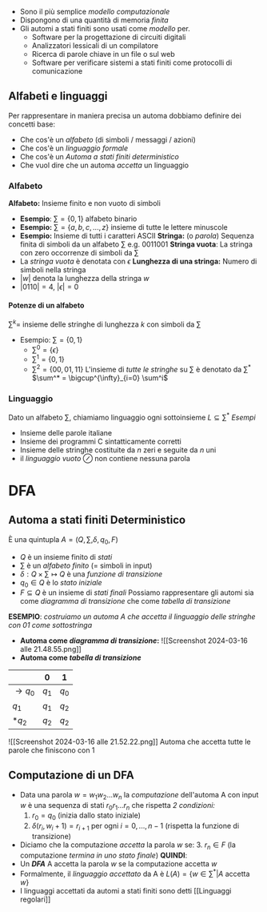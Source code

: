 - Sono il più semplice *modello computazionale*
- Dispongono di una quantità di memoria *finita*
- Gli automi a stati finiti sono usati come *modello* per.
	- Software per la progettazione di circuiti digitali
	- Analizzatori lessicali di un compilatore
	- Ricerca di parole chiave in un file o sul web
	- Software per verificare sistemi a stati finiti come protocolli di comunicazione
## Alfabeti e linguaggi
Per rappresentare in maniera precisa un automa dobbiamo definire dei concetti base:
- Che cos'è un *alfabeto* (di simboli / messaggi / azioni)
- Che cos'è un *linguaggio formale*
- Che cos'è un *Automa a stati finiti deterministico*
- Che vuol dire che un automa *accetta* un linguaggio
### Alfabeto
**Alfabeto:** Insieme finito e non vuoto di simboli
- **Esempio**: $\sum = \{0,1\}$ alfabeto binario
- **Esempio:** $\sum = \{ a,b,c,...,z\}$ insieme di tutte le lettere minuscole
- **Esempio:** Insieme di tutti i caratteri ASCII
**Stringa:** (o *parola*) Sequenza finita di simboli da un alfabeto $\sum$ e.g. 0011001
**Stringa vuota**: La stringa con zero occorrenze di simboli da $\sum$
- La *stringa vuota* è denotata con $\epsilon$
**Lunghezza di una stringa:** Numero di simboli nella stringa
- $|w|$ denota la lunghezza della stringa $w$
- $|0110| = 4$, $|\epsilon| = 0$
#### Potenze di un alfabeto
$\sum^k =$ insieme delle stringhe di lunghezza $k$ con simboli da $\sum$
- Esempio: $\sum = \{0,1\}$
	- $\sum^0 = \{\epsilon\}$
	- $\sum^1 = \{0,1\}$
	- $\sum^2 = \{00,01,11\}$
L'insieme di *tutte le stringhe* su $\sum$ è denotato da $\sum^*$
$\sum^* = \bigcup^{\infty}_{i=0} \sum^i$ 
### Linguaggio
Dato un alfabeto $\sum$, chiamiamo linguaggio ogni sottoinsieme $L\subseteq \sum^*$
*Esempi*
- Insieme delle parole italiane
- Insieme dei programmi C sintatticamente corretti
- Insieme delle stringhe costituite da $n$ zeri e seguite da $n$ uni
- il *linguaggio vuoto* $\oslash$  non contiene nessuna parola

# DFA
**Automa a stati finiti Deterministico**
--
È una quintupla $A = (Q, \sum, \delta, q_0, F)$
- $Q$ è un insieme finito di *stati*
- $\sum$ è un *alfabeto finito* (= simboli in input)
- $\delta : Q \times \sum \mapsto Q$ è una *funzione di transizione*
- $q_0 \in Q$ è lo *stato iniziale*
- $F \subseteq Q$ è un insieme di *stati finali*
Possiamo rappresentare gli automi sia come *diagramma di transizione* che come *tabella di transizione*

**ESEMPIO**:
*costruiamo un automa A che accetta il linguaggio delle stringhe con 01 come sottostringa*
- **Automa come _diagramma di transizione_:**
![[Screenshot 2024-03-16 alle 21.48.55.png]]
- **Automa come _tabella di transizione_**

|                   | 0     | 1     |
| ----------------- | ----- | ----- |
| $\rightarrow q_0$ | $q_1$ | $q_0$ |
| $q_1$             | $q_1$ | $q_2$ |
| $*q_2$            | $q_2$ | $q_2$ |
 ![[Screenshot 2024-03-16 alle 21.52.22.png]]
 Automa che accetta tutte le parole che finiscono con 1
## Computazione di un DFA
- Data una parola $w = w_1w_2...w_n$ la *computazione* dell'automa A con input $w$ è una sequenza di stati $r_0r_1...r_n$ che rispetta *2 condizioni:*
	1. $r_0 = q_0$ (inizia dallo stato iniziale)
	2. $\delta(r_i, w_i+1) = r_{i+1}$ per ogni $i=0,...,n-1$ (rispetta la funzione di transizione)
- Diciamo che la computazione *accetta* la parola $w$ se:
	3. $r_n \in F$ (la computazione *termina in uno stato finale*)
**QUINDI**:
- Un **_DFA_** A accetta la parola $w$ se la computazione accetta $w$
- Formalmente, il *linguaggio accettato* da A è
		$L(A) = \{w \in  \sum^* | A$ accetta $w\}$
- I linguaggi accettati da automi a stati finiti sono detti [[Linguaggi regolari]]
